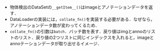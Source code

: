 - 物体検出のDataSetの`__getItem__()`はimageとアノテーションデータを返す．
- DataLoaderの実装には，`collate_fn()`を実装する必要がある．なぜなら，アノテーションデータ数が変わってくるため．
- `collate_fn()`の引数は`batch`．バッチ数を表す．戻り値はimgとannoのリストのリスト．戻り値の2つリストに同じインデックスを入れると，imageとannoテーションデータが取り出せるイメージ．
